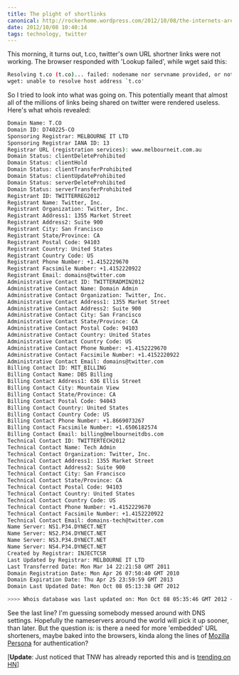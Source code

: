 ```yaml
---
title: The plight of shortlinks
canonical: http://rockerhome.wordpress.com/2012/10/08/the-internets-are-broken-again/
date: 2012/10/08 10:40:14
tags: technology, twitter
---
```

This morning, it turns out, t.co, twitter's own URL shortner links were not working. The browser responded with 'Lookup failed', while wget said this:<span class="more" /> 

```bash
Resolving t.co (t.co)... failed: nodename nor servname provided, or not known. 
wget: unable to resolve host address `t.co'
```

So I tried to look into what was going on. This potentially meant that almost all of the millions of links being shared on twitter were rendered useless. Here's what whois revealed: 

```bash
Domain Name: T.CO
Domain ID: D740225-CO
Sponsoring Registrar: MELBOURNE IT LTD
Sponsoring Registrar IANA ID: 13
Registrar URL (registration services): www.melbourneit.com.au
Domain Status: clientDeleteProhibited
Domain Status: clientHold
Domain Status: clientTransferProhibited
Domain Status: clientUpdateProhibited
Domain Status: serverDeleteProhibited
Domain Status: serverTransferProhibited
Registrant ID: TWITTERREG2012
Registrant Name: Twitter, Inc.
Registrant Organization: Twitter, Inc.
Registrant Address1: 1355 Market Street
Registrant Address2: Suite 900
Registrant City: San Francisco
Registrant State/Province: CA
Registrant Postal Code: 94103
Registrant Country: United States
Registrant Country Code: US
Registrant Phone Number: +1.4152229670
Registrant Facsimile Number: +1.4152220922
Registrant Email: domains@twitter.com
Administrative Contact ID: TWITTERADMIN2012
Administrative Contact Name: Domain Admin
Administrative Contact Organization: Twitter, Inc.
Administrative Contact Address1: 1355 Market Street
Administrative Contact Address2: Suite 900
Administrative Contact City: San Francisco
Administrative Contact State/Province: CA
Administrative Contact Postal Code: 94103
Administrative Contact Country: United States
Administrative Contact Country Code: US
Administrative Contact Phone Number: +1.4152229670
Administrative Contact Facsimile Number: +1.4152220922
Administrative Contact Email: domains@twitter.com
Billing Contact ID: MIT_BILLING
Billing Contact Name: DBS Billing
Billing Contact Address1: 636 Ellis Street
Billing Contact City: Mountain View
Billing Contact State/Province: CA
Billing Contact Postal Code: 94043
Billing Contact Country: United States
Billing Contact Country Code: US
Billing Contact Phone Number: +1.8669073267
Billing Contact Facsimile Number: +1.6506182574
Billing Contact Email: billing@melbourneitdbs.com
Technical Contact ID: TWITTERTECH2012
Technical Contact Name: Tech Admin
Technical Contact Organization: Twitter, Inc.
Technical Contact Address1: 1355 Market Street
Technical Contact Address2: Suite 900
Technical Contact City: San Francisco
Technical Contact State/Province: CA
Technical Contact Postal Code: 94103
Technical Contact Country: United States
Technical Contact Country Code: US
Technical Contact Phone Number: +1.4152229670
Technical Contact Facsimile Number: +1.4152220922
Technical Contact Email: domains-tech@twitter.com
Name Server: NS1.P34.DYNECT.NET
Name Server: NS2.P34.DYNECT.NET
Name Server: NS3.P34.DYNECT.NET
Name Server: NS4.P34.DYNECT.NET
Created by Registrar: INJECTCSR
Last Updated by Registrar: MELBOURNE IT LTD
Last Transferred Date: Mon Mar 14 22:21:58 GMT 2011
Domain Registration Date: Mon Apr 26 07:50:40 GMT 2010
Domain Expiration Date: Thu Apr 25 23:59:59 GMT 2013
Domain Last Updated Date: Mon Oct 08 05:13:38 GMT 2012

>>>> Whois database was last updated on: Mon Oct 08 05:35:46 GMT 2012 <<<<
```

See the last line? I'm guessing somebody messed around with DNS settings. Hopefully the nameservers around the world will pick it up sooner, than later. But the question is: is there a need for more 'embedded' URL shorteners, maybe baked into the browsers, kinda along the lines of [Mozilla Persona](https://login.persona.org/) for authentication?

[**Update**: Just noticed that TNW has already reported this and is [trending on HN](http://news.ycombinator.com/item?id=4625646)]